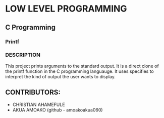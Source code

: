 # LOW LEVEL PROGRAMMING

## C Programming

### Printf

### DESCRIPTION
This project prints arguments to the standard output. It is a direct clone of the printf function in the C  programming languauge.
It uses specifies to interpret the kind of output the user wants to display.

## CONTRIBUTORS:
- CHRISTIAN AHAMEFULE
- AKUA AMOAKO (github - amoakoakua060)
